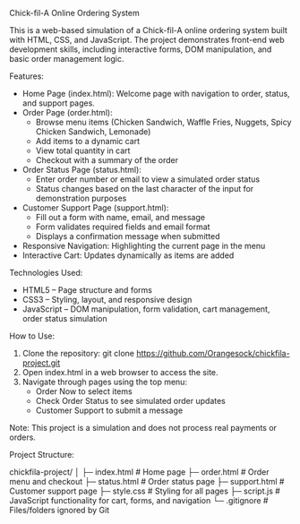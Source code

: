 Chick-fil-A Online Ordering System

This is a web-based simulation of a Chick-fil-A online ordering system 
built with HTML, CSS, and JavaScript. The project demonstrates front-end 
web development skills, including interactive forms, DOM manipulation, and 
basic order management logic.

Features:

- Home Page (index.html): Welcome page with navigation to order, status, 
and support pages.
- Order Page (order.html):
  - Browse menu items (Chicken Sandwich, Waffle Fries, Nuggets, Spicy 
Chicken Sandwich, Lemonade)
  - Add items to a dynamic cart
  - View total quantity in cart
  - Checkout with a summary of the order
- Order Status Page (status.html):
  - Enter order number or email to view a simulated order status
  - Status changes based on the last character of the input for 
demonstration purposes
- Customer Support Page (support.html):
  - Fill out a form with name, email, and message
  - Form validates required fields and email format
  - Displays a confirmation message when submitted
- Responsive Navigation: Highlighting the current page in the menu
- Interactive Cart: Updates dynamically as items are added

Technologies Used:

- HTML5 – Page structure and forms
- CSS3 – Styling, layout, and responsive design
- JavaScript – DOM manipulation, form validation, cart management, order 
status simulation

How to Use:

1. Clone the repository:
   git clone https://github.com/Orangesock/chickfila-project.git
2. Open index.html in a web browser to access the site.
3. Navigate through pages using the top menu:
   - Order Now to select items
   - Check Order Status to see simulated order updates
   - Customer Support to submit a message

Note: This project is a simulation and does not process real payments or 
orders.

Project Structure:

chickfila-project/
│
├─ index.html        # Home page
├─ order.html        # Order menu and checkout
├─ status.html       # Order status page
├─ support.html      # Customer support page
├─ style.css         # Styling for all pages
├─ script.js         # JavaScript functionality for cart, forms, and 
navigation
└─ .gitignore        # Files/folders ignored by Git

